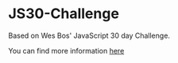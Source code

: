 # JS30-Challenge

Based on Wes Bos' JavaScript 30 day Challenge.

You can find more information [here](https://www.javascript30.com/)

